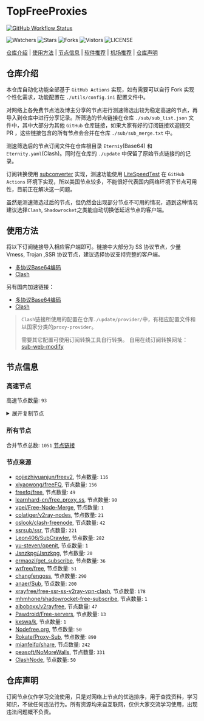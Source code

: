 # TopFreeProxies
[![GitHub Workflow Status](https://github.com/youkai0100/youkai/actions/workflows/get-proxies.yml/badge.svg)](https://github.com/youkai0100/youkai/actions/workflows/get-proxies.yml) 

![Watchers](https://img.shields.io/github/watchers/youkai0100/youkai) ![Stars](https://img.shields.io/github/stars/youkai0100/youkai) ![Forks](https://img.shields.io/github/forks/youkai0100/youkai) ![Vistors](https://visitor-badge.laobi.icu/badge?page_id=youkai0100.youkai) ![LICENSE](https://img.shields.io/badge/license-CC%20BY--SA%204.0-green.svg)

[仓库介绍](https://github.com/youkai0100/youkai#仓库介绍) | [使用方法](https://github.com/youkai0100/youkai#使用方法) | [节点信息](https://github.com/youkai0100/youkai#节点信息) | [软件推荐](https://github.com/youkai0100/youkai#客户端选择) | [机场推荐](https://github.com/youkai0100/youkai#机场推荐) | [仓库声明](https://github.com/youkai0100/youkai#仓库声明)

## 仓库介绍
本仓库自动化功能全部基于 `GitHub Actions` 实现，如有需要可以自行 Fork 实现个性化需求，功能配置在 `./utils/config.ini` 配置文件中。

对网络上各免费节点池及博主分享的节点进行测速筛选出较为稳定高速的节点，再导入到仓库中进行分享记录。所筛选的节点链接在仓库 `./sub/sub_list.json` 文件中，其中大部分为其他 `GitHub` 仓库链接，如果大家有好的订阅链接欢迎提交 PR ，这些链接包含的所有节点会合并在仓库 `./sub/sub_merge.txt` 中。

测速筛选后的节点订阅文件在仓库根目录 `Eterniy`(Base64) 和 `Eternity.yaml`(Clash)。同时在仓库的 `./update` 中保留了原始节点链接的的记录。

订阅转换使用 [subconverter](https://github.com/tindy2013/subconverter) 实现，测速功能使用 [LiteSpeedTest](https://github.com/xxf098/LiteSpeedTest) 在 `GitHub Actions` 环境下实现，所以美国节点较多，不能很好代表国内网络环境下节点可用性，目前正在解决这一问题。

虽然是测速筛选过后的节点，但仍然会出现部分节点不可用的情况，遇到这种情况建议选择`Clash`, `Shadowrocket`之类能自动切换低延迟节点的客户端。

## 使用方法
将以下订阅链接导入相应客户端即可。链接中大部分为 SS 协议节点，少量 Vmess, Trojan ,SSR 协议节点，建议选择协议支持完整的客户端。

- [多协议Base64编码](https://raw.githubusercontent.com/youkai0100/youkai/master/Eternity)
- [Clash](https://raw.githubusercontent.com/youkai0100/youkai/master/Eternity.yaml)

另有国内加速链接：

- [多协议Base64编码](https://fastly.jsdelivr.net/gh/youkai0100/youkai@master/Eternity)
- [Clash](https://fastly.jsdelivr.net/gh/youkai0100/youkai@master/Eternity.yaml)

>`Clash`链接所使用的配置在仓库`./update/provider/`中，有相应配置文件和以国家分类的`proxy-provider`。
>
>需要其它配置可使用订阅转换工具自行转换。
>自用在线订阅转换网址：[sub-web-modify](https://sub.v1.mk/)

## 节点信息
### 高速节点
高速节点数量: `93`
<details>
  <summary>展开复制节点</summary>

    vmess://eyJ2IjoiMiIsInBzIjoi8J+Hr/Cfh7Ug5pel5pys44CQ5LuY6LS55o6o6I2Q77yaaHR0cHMvL3YxLm1rL3ZpcOOAkTQiLCJhZGQiOiJ2anAzLjBiYWQuY29tIiwicG9ydCI6IjQ0MyIsInR5cGUiOiJub25lIiwiaWQiOiI5MjcwOTRkMy1kNjc4LTQ3NjMtODU5MS1lMjQwZDBiY2FlODciLCJhaWQiOiIwIiwibmV0Ijoid3MiLCJwYXRoIjoiL2NoYXQiLCJob3N0IjoidmpwMy4wYmFkLmNvbSIsInRscyI6InRscyJ9
    vmess://eyJ2IjoiMiIsInBzIjoi8J+HsPCfh7cg6Z+p5Zu944CQ5LuY6LS55o6o6I2Q77yaaHR0cHMvL3YxLm1rL3ZpcOOAkTE0IiwiYWRkIjoiMTQ2LjU2Ljk4LjIxMSIsInBvcnQiOiI0MzIxIiwidHlwZSI6Im5vbmUiLCJpZCI6IjE0MWE0NWYyLTAwMmQtNGZiNi1mODc1LTYwMzk3OGI5OTNlYyIsImFpZCI6IjY0IiwibmV0Ijoid3MiLCJwYXRoIjoiLyIsImhvc3QiOiIiLCJ0bHMiOiIifQ==
    vmess://eyJ2IjoiMiIsInBzIjoi8J+Hr/Cfh7Ug5pel5pysXzAyMjYwNDQiLCJhZGQiOiIyMC4yMTAuMTkyLjIzMCIsInBvcnQiOiIyNzY5MiIsInR5cGUiOiJub25lIiwiaWQiOiI5NWJjZjhjMi00YjYyLTQwM2YtYWZiMy1iZGJmMTcxZGRmY2QiLCJhaWQiOiIwIiwibmV0IjoidGNwIiwicGF0aCI6Ii8iLCJob3N0IjoiIiwidGxzIjoiIn0=
    vmess://eyJ2IjoiMiIsInBzIjoi8J+Hr/Cfh7Ug44CQ55u06L+e44CR5Lic5LqsIC0gMSIsImFkZCI6IjAwMDAwMDAwMDAwMDAwMDAwMDAwMDAwMDAwMDAwMDAwMDAwMDAwMDAwMDAwMDAwMDAwMDAwMDAwMDAwMDIzYS5ub2RlLWZvci1iaWdhaXJwb3J0LndpbiIsInBvcnQiOiI1MjM1NiIsInR5cGUiOiJub25lIiwiaWQiOiI3ODA2NWMxNC1mYzgwLTQwYjUtYTQ2Yy0wZTM0ZWZkZjgyZmEiLCJhaWQiOiIwIiwibmV0IjoidGNwIiwicGF0aCI6Ii8iLCJob3N0IjoiMDAwMDAwMDAwMDAwMDAwMDAwMDAwMDAwMDAwMDAwMDAwMDAwMDAwMDAwMDAwMDAwMDAwMDAwMDAwMDAwMjNhLm5vZGUtZm9yLWJpZ2FpcnBvcnQud2luIiwidGxzIjoiIn0=
    vmess://eyJ2IjoiMiIsInBzIjoi8J+HqPCfh7MgZ2l0aHViLmNvbS9mcmVlZnEgLSDlj7Dmub7nnIHmlrDnq7nluILkuK3ljY7nlLXkv6EgMzIiLCJhZGQiOiIxMTQuMzcuMTYwLjQwIiwicG9ydCI6IjY0NDQzIiwidHlwZSI6Im5vbmUiLCJpZCI6ImNiNzAwMWM3LWU0OTUtNDFhYy1iOTQyLWYyNWY2MDUyMzQxNCIsImFpZCI6IjEiLCJuZXQiOiJ3cyIsInBhdGgiOiIvIiwiaG9zdCI6IiIsInRscyI6InRscyJ9
    vmess://eyJ2IjoiMiIsInBzIjoi8J+Hr/Cfh7Ug5pel5pysLXZtZXNzLTE0Ni41Ni40MC4xMTcyNzY3NS3ooqvlopkt55u06L+eLeino+mUgemfqeWbveWcsOWMuk5G6Z2e6Ieq5Yi25YmnIiwiYWRkIjoiMTQ2LjU2LjQwLjExNyIsInBvcnQiOiIyNzY3NSIsInR5cGUiOiJub25lIiwiaWQiOiIwNTNjYTBmNC0wNTdlLTQ5M2QtYWQzMC01YmE1MWYwMGY1OWMiLCJhaWQiOiI0IiwibmV0Ijoid3MiLCJwYXRoIjoiLyIsImhvc3QiOiIiLCJ0bHMiOiIifQ==
    vmess://eyJ2IjoiMiIsInBzIjoi8J+HuPCfh6wg576O5Zu9LXZtZXNzLWNhLjAxMTIyMzMueHl6ODQ0My3ooqvlopkt5Lit6L2sMTk5Ljg3LjIxMC4xODYt6Kej6ZSB5paw5Yqg5Z2h5Zyw5Yy6TkbpnZ7oh6rliLbliaciLCJhZGQiOiJjYS4wMTEyMjMzLnh5eiIsInBvcnQiOiI4NDQzIiwidHlwZSI6Im5vbmUiLCJpZCI6ImMzMDAwZTlkLWJlZTctNGZkYi1iMzEyLWRkMDcwMzBmMzI1ZCIsImFpZCI6IjQiLCJuZXQiOiJ3cyIsInBhdGgiOiIvaG9tZSIsImhvc3QiOiJjYS4wMTEyMjMzLnh5eiIsInRscyI6InRscyJ9
    vmess://eyJ2IjoiMiIsInBzIjoi8J+HuPCfh6wg5Lit5Zu9LXZtZXNzLTguMjE0LjMzLjE1ODgwLeiiq+WimS3nm7Tov54t6Kej6ZSB5paw5Yqg5Z2h5Zyw5Yy6TkbpnZ7oh6rliLbliaciLCJhZGQiOiI4LjIxNC4zMy4xNTgiLCJwb3J0IjoiODAiLCJ0eXBlIjoibm9uZSIsImlkIjoiY2I4MWU2YWItMWQ4My00YWMxLWYwYWQtYWU1YzJhN2MyOWVmIiwiYWlkIjoiMCIsIm5ldCI6IndzIiwicGF0aCI6Ii8iLCJob3N0IjoiIiwidGxzIjoiIn0=
    vmess://eyJ2IjoiMiIsInBzIjoi8J+Hr/Cfh7Ug576O5Zu9LXZtZXNzLWpwYXJtLmZpbmV5b28uY2Y0NDMt6KKr5aKZLeS4rei9rDE1Mi43MC44MS42Ni3op6PplIHml6XmnKzlnLDljLpORumdnuiHquWItuWJpyIsImFkZCI6ImpwYXJtLmZpbmV5b28uY2YiLCJwb3J0IjoiNDQzIiwidHlwZSI6Im5vbmUiLCJpZCI6ImJkNWVlMjQ5LWZlN2ItNDY2OS1hNmQ5LWIzZjVlZWNiOThlNiIsImFpZCI6IjQiLCJuZXQiOiJ3cyIsInBhdGgiOiIvMTIzIiwiaG9zdCI6ImpwYXJtLmZpbmV5b28uY2YiLCJ0bHMiOiJ0bHMifQ==
    vmess://eyJ2IjoiMiIsInBzIjoi8J+Hr/Cfh7Ug576O5Zu9LXZtZXNzLWpwYXJtLmZpbmV5b28ubWw0NDMt6KKr5aKZLeS4rei9rDEzOC4yLjMzLjkwLeino+mUgeaXpeacrOWcsOWMuk5G6Z2e6Ieq5Yi25YmnIiwiYWRkIjoianBhcm0uZmluZXlvby5tbCIsInBvcnQiOiI0NDMiLCJ0eXBlIjoibm9uZSIsImlkIjoiMTBiYTQ3OGUtOWRlMS00YWE5LWMwOWUtNzcwNzAyNTMzNGQzIiwiYWlkIjoiNCIsIm5ldCI6IndzIiwicGF0aCI6Ii8xMjMiLCJob3N0IjoianBhcm0uZmluZXlvby5tbCIsInRscyI6InRscyJ9
    vmess://eyJ2IjoiMiIsInBzIjoi8J+Hr/Cfh7Ug576O5Zu9LXZtZXNzLWpwYW1kLmZpbmV5b28ubWw0NDMt6KKr5aKZLeS4rei9rDEzOC4yLjMzLjEwMi3op6PplIHml6XmnKzlnLDljLpORumdnuiHquWItuWJpyIsImFkZCI6ImpwYW1kLmZpbmV5b28ubWwiLCJwb3J0IjoiNDQzIiwidHlwZSI6Im5vbmUiLCJpZCI6IjM1ZTVlMmVhLTEzNzItNDc0NS1kZmY4LWZiMmJkMTEwMTZjNCIsImFpZCI6IjQiLCJuZXQiOiJ3cyIsInBhdGgiOiIvMTIzIiwiaG9zdCI6ImpwYW1kLmZpbmV5b28ubWwiLCJ0bHMiOiJ0bHMifQ==
    vmess://eyJ2IjoiMiIsInBzIjoi8J+HsPCfh7cg576O5Zu9LXZtZXNzLWFtZGtyLnB0dXUuZ2E0NDMt6KKr5aKZLeS4rei9rDE1Mi42OS4yMjkuMjIyLeino+mUgemfqeWbveWcsOWMuk5G6Z2e6Ieq5Yi25YmnIiwiYWRkIjoiYW1ka3IucHR1dS5nYSIsInBvcnQiOiI0NDMiLCJ0eXBlIjoibm9uZSIsImlkIjoiYTYxMmI2N2YtYTc5Yi00YTcxLWE4MmItYTQ2OTA2NzUyMDIzIiwiYWlkIjoiNCIsIm5ldCI6IndzIiwicGF0aCI6Ii80MDgiLCJob3N0IjoiYW1ka3IucHR1dS5nYSIsInRscyI6InRscyJ9
    vmess://eyJ2IjoiMiIsInBzIjoi8J+HsPCfh7cg576O5Zu9LXZtZXNzLWFtZGtyLnB0dXUubWw0NDMt6KKr5aKZLeS4rei9rDE0Ni41Ni45Ni43NS3op6PplIHpn6nlm73lnLDljLpORumdnuiHquWItuWJpyIsImFkZCI6ImFtZGtyLnB0dXUubWwiLCJwb3J0IjoiNDQzIiwidHlwZSI6Im5vbmUiLCJpZCI6ImUyY2RjMzA1LWRkYTctNDY1ZS1iNjc1LWJhMDQ2OGQyYThiMyIsImFpZCI6IjQiLCJuZXQiOiJ3cyIsInBhdGgiOiIvOTg3IiwiaG9zdCI6ImFtZGtyLnB0dXUubWwiLCJ0bHMiOiJ0bHMifQ==
    vmess://eyJ2IjoiMiIsInBzIjoi8J+Hr/Cfh7UgZ2l0aHViLmNvbS9mcmVlZnEgLSDml6XmnKzkuJzkuqxQRUcgVEVDSCA1IiwiYWRkIjoiMTA0LjIzMy4xOTEuMTgyIiwicG9ydCI6IjQ0MyIsInR5cGUiOiJub25lIiwiaWQiOiI0MTgwNDhhZi1hMjkzLTRiOTktOWIwYy05OGNhMzU4MGRkMjQiLCJhaWQiOiI2NCIsIm5ldCI6IndzIiwicGF0aCI6Ii8iLCJob3N0IjoiIiwidGxzIjoidGxzIn0=
    vmess://eyJ2IjoiMiIsInBzIjoi8J+HuPCfh6wgZ2l0aHViLmNvbS9mcmVlZnEgLSDmlrDliqDlnaFPVkggNCIsImFkZCI6IjUxLjc5LjI0MS4yMjEiLCJwb3J0IjoiNDQzIiwidHlwZSI6Im5vbmUiLCJpZCI6IjNiOTNkNTQzLWRkODgtNDFhNy1iYWEyLTc4ZjRjYjM5ZjE1MiIsImFpZCI6IjAiLCJuZXQiOiJ3cyIsInBhdGgiOiIvIiwiaG9zdCI6IiIsInRscyI6InRscyJ9
    vmess://eyJ2IjoiMiIsInBzIjoi8J+HqPCfh7MgWzAxLTAzXXxvcGVucnVubmVyfOS4reWbveWPsOa5vihUVylUYWl3YW4vQ2l0eU9mZmljZV8yIiwiYWRkIjoiNjEuMjIyLjIwMi4xNDAiLCJwb3J0IjoiMzM3OTIiLCJ0eXBlIjoibm9uZSIsImlkIjoiZTU1Y2QxODItMDFiMC00ZmI3LWE1MTAtMzYzNzAxYTQ5MWM1IiwiYWlkIjoiMCIsIm5ldCI6IndzIiwicGF0aCI6Ii8iLCJob3N0IjoiIiwidGxzIjoiIn0=
    vmess://eyJ2IjoiMiIsInBzIjoi8J+HrfCfh7AgWzAxLTAzXXxvcGVucnVubmVyfOS4reWbvemmmea4ry/kuK3lm73lj7Dmub4oQ04pQ2hpbmEvU2hlbnpoZW4vKOWPr+iDveaYr+S4rei9rOiKgueCuSlfMyIsImFkZCI6IlYxMDQuYmdwbmV0LnRvcCIsInBvcnQiOiIyNjEwNCIsInR5cGUiOiJub25lIiwiaWQiOiJlZjM2MWM4My04Yjg5LTM5NTAtOWM5Yi02Y2NjMTc3ZTYyODUiLCJhaWQiOiIwIiwibmV0Ijoid3MiLCJwYXRoIjoiL2FkbWluIiwiaG9zdCI6IlYxMDQuYmdwbmV0LnRvcCIsInRscyI6IiJ9
    ss://YWVzLTI1Ni1nY206ZTB1eWFrZW5kZzc@x.gotout.work:30031#%F0%9F%87%AD%F0%9F%87%B0%20%5B01-03%5D%7Copenrunner%7C%E4%B8%AD%E5%9B%BD%E9%A6%99%E6%B8%AF%2F%E4%B8%AD%E5%9B%BD%E5%8F%B0%E6%B9%BE%28CN%29China%2FShenzhen%2F%28%E5%8F%AF%E8%83%BD%E6%98%AF%E4%B8%AD%E8%BD%AC%E8%8A%82%E7%82%B9%29_4
    vmess://eyJ2IjoiMiIsInBzIjoi8J+HuPCfh6wgWzAxLTAzXXxvcGVucnVubmVyfOaWsOWKoOWdoShTRylTaW5nYXBvcmUvU2luZ2Fwb3JlXzciLCJhZGQiOiJ2Mi0yLmdvZGxpZ2h0Lnh5eiIsInBvcnQiOiIzMDUyNiIsInR5cGUiOiJub25lIiwiaWQiOiI0MzMwOGQyNy05NGVjLTQwOGUtYThmNi1kNjgyY2ZiOTljYTkiLCJhaWQiOiIwIiwibmV0Ijoid3MiLCJwYXRoIjoiLzU0ZjYzNGZzIiwiaG9zdCI6InYyLTIuZ29kbGlnaHQueHl6IiwidGxzIjoidGxzIn0=
    trojan://7Z29DRr1ts@cp-asus.ml:50275?allowInsecure=1#%F0%9F%87%B8%F0%9F%87%AC%20%5B01-03%5D%7Copenrunner%7C%E6%96%B0%E5%8A%A0%E5%9D%A1%28SG%29Singapore%2FSingapore_8
    trojan://c19d1432-8b3e-4818-8837-3d160cf65908@jgwdb2.gaox.ml:443?allowInsecure=1#%F0%9F%87%AF%F0%9F%87%B5%20%5B01-03%5D%7Copenrunner%7C%E6%97%A5%E6%9C%AC%28JP%29Japan%2FOsaka_9
    vmess://eyJ2IjoiMiIsInBzIjoi8J+HrfCfh7AgWzAxLTAzXXxvcGVucnVubmVyfOS4reWbvemmmea4ry/kuK3lm73lj7Dmub4oQ04pQ2hpbmEvQmVpamluZy8o5Y+v6IO95piv5Lit6L2s6IqC54K5KV8xMCIsImFkZCI6InNoY3UuZm9yZ2VidWtraXQuY29tIiwicG9ydCI6IjQ3Mzg5IiwidHlwZSI6Im5vbmUiLCJpZCI6ImY2ODBkZmQ4LTNiNTktNDhhZi1hZWE4LTFkNGJjMDlhMTcwNSIsImFpZCI6IjAiLCJuZXQiOiJ0Y3AiLCJwYXRoIjoiLyIsImhvc3QiOiJzaGN1LmZvcmdlYnVra2l0LmNvbSIsInRscyI6IiJ9
    trojan://da777aae-defb-41d0-a183-2c27da2b4677@jgwdj3.gaox.ml:443?allowInsecure=1#%F0%9F%87%AF%F0%9F%87%B5%20%5B01-03%5D%7Copenrunner%7C%E6%97%A5%E6%9C%AC%28JP%29Japan%2FTokyo_16
    vmess://eyJ2IjoiMiIsInBzIjoi8J+HrfCfh7AgWzAxLTAzXXxvcGVucnVubmVyfOS4reWbvemmmea4r+eJueWIq+ihjOaUv+WMuihISylIb25na29uZ1NBUkNoaW5hL0hvbmdLb25nXzE5IiwiYWRkIjoiNDI2aGsuZmFuczgueHl6IiwicG9ydCI6IjQ0MyIsInR5cGUiOiJub25lIiwiaWQiOiI5M2JkYWVkNS0xM2M1LTM5MjctOTNkNy1hNjg3N2M1YWM4ZDIiLCJhaWQiOiIyIiwibmV0Ijoid3MiLCJwYXRoIjoiL3JheSIsImhvc3QiOiI0MjZoay5mYW5zOC54eXoiLCJ0bHMiOiJ0bHMifQ==
    vmess://eyJ2IjoiMiIsInBzIjoi8J+HrfCfh7AgWzAxLTAzXXxvcGVucnVubmVyfOS4reWbvemmmea4ry/kuK3lm73lj7Dmub4oQ04pQ2hpbmEvQmVpamluZy8o5Y+v6IO95piv5Lit6L2s6IqC54K5KV8yMCIsImFkZCI6IlYzMDkuYmdwbmV0LnRvcCIsInBvcnQiOiIyNjMwOSIsInR5cGUiOiJub25lIiwiaWQiOiJlZjM2MWM4My04Yjg5LTM5NTAtOWM5Yi02Y2NjMTc3ZTYyODUiLCJhaWQiOiIwIiwibmV0IjoidGNwIiwicGF0aCI6Ii9yYXkiLCJob3N0IjoiNDI2aGsuZmFuczgueHl6IiwidGxzIjoiIn0=
    vmess://eyJ2IjoiMiIsInBzIjoi8J+HrfCfh7AgWzAxLTAzXXxvcGVucnVubmVyfOS4reWbvemmmea4ry/kuK3lm73lj7Dmub4oQ04pQ2hpbmEvU2hlbnpoZW4vKOWPr+iDveaYr+S4rei9rOiKgueCuSlfMjMiLCJhZGQiOiJWMjAzLmJncG5ldC50b3AiLCJwb3J0IjoiMjYyMDMiLCJ0eXBlIjoibm9uZSIsImlkIjoiZWYzNjFjODMtOGI4OS0zOTUwLTljOWItNmNjYzE3N2U2Mjg1IiwiYWlkIjoiMCIsIm5ldCI6InRjcCIsInBhdGgiOiIvcmF5IiwiaG9zdCI6IjQyNmhrLmZhbnM4Lnh5eiIsInRscyI6IiJ9
    trojan://cfbabf31-2cf6-40ca-9688-abbb682370aa@cn.speedabc.xyz:32002?allowInsecure=1&sni=jp-bgp.speedaccelerate.com#%F0%9F%87%AD%F0%9F%87%B0%20%5B01-03%5D%7Copenrunner%7C%E4%B8%AD%E5%9B%BD%E9%A6%99%E6%B8%AF%2F%E4%B8%AD%E5%9B%BD%E5%8F%B0%E6%B9%BE%28CN%29China%2FShenzhen%2F%28%E5%8F%AF%E8%83%BD%E6%98%AF%E4%B8%AD%E8%BD%AC%E8%8A%82%E7%82%B9%29_25
    trojan://e5d46365e25e31d94279c2bcf93390a2@sg-sr-116.mitoption.com:443?allowInsecure=1#%F0%9F%87%B8%F0%9F%87%AC%20%5B01-03%5D%7Copenrunner%7C%E6%96%B0%E5%8A%A0%E5%9D%A1%28SG%29Singapore%2FSingapore_28
    vmess://eyJ2IjoiMiIsInBzIjoi8J+Hr/Cfh7UgWzAxLTAzXXxvcGVucnVubmVyfOaXpeacrChKUClKYXBhbi9Ub2t5b18yOSIsImFkZCI6IjE0MC4yMzguNDguMTk0IiwicG9ydCI6Ijg4ODgiLCJ0eXBlIjoibm9uZSIsImlkIjoiMjRmMWRmYWQtMTI2Ny00Mjk3LThlODgtMGU5YjhlZjQ3ZTQ3IiwiYWlkIjoiMCIsIm5ldCI6InRjcCIsInBhdGgiOiIvIiwiaG9zdCI6IiIsInRscyI6IiJ9
    ss://YWVzLTI1Ni1nY206WTZSOXBBdHZ4eHptR0M@158.247.205.87:5601#%F0%9F%87%AF%F0%9F%87%B5%20%5B01-03%5D%7Copenrunner%7C%E6%97%A5%E6%9C%AC%28JP%29Japan%2FOsaka_40
    trojan://7b4066ae-accc-11eb-a8bf-f23c91cfbbc9@ssl.tcpbbr.net:443?allowInsecure=1#%F0%9F%87%AD%F0%9F%87%B0%20%5B01-03%5D%7Copenrunner%7C%E4%B8%AD%E5%9B%BD%E9%A6%99%E6%B8%AF%E7%89%B9%E5%88%AB%E8%A1%8C%E6%94%BF%E5%8C%BA%28HK%29Hongkong%2BSAR%2BChina%2FHong%2BKong_42
    ss://Y2hhY2hhMjAtaWV0Zi1wb2x5MTMwNTpHIXlCd1BXSDNWYW8@148.66.56.99:807#HK_52
    ss://YWVzLTI1Ni1jZmI6YW1hem9uc2tyMDU@3.112.193.151:443#JP_71
    vmess://eyJ2IjoiMiIsInBzIjoi8J+Hr/Cfh7UgZ2l0aHViLmNvbS9mcmVlZnEgLSDml6XmnKzkuJzkuqxMaW5vZGXmlbDmja7kuK3lv4MgMSIsImFkZCI6InY2LjU4MzE4MS54eXoiLCJwb3J0IjoiODAiLCJ0eXBlIjoibm9uZSIsImlkIjoiNTYxZDk1MzMtZTIwYS00ZmYwLTgzZDQtODBkMGNjNTg4ZGZiIiwiYWlkIjoiMCIsIm5ldCI6IndzIiwicGF0aCI6Ii8iLCJob3N0IjoidjYuNTgzMTgxLnh5eiIsInRscyI6IiJ9
    ss://YWVzLTI1Ni1jZmI6YW1hem9uc2tyMDU@54.169.62.50:443#SG_124
    ss://Y2hhY2hhMjAtaWV0Zi1wb2x5MTMwNTpHIXlCd1BXSDNWYW8@217.197.161.136:811#Pool_%F0%9F%87%B8%F0%9F%87%ACSG_125
    ss://Y2hhY2hhMjAtaWV0Zi1wb2x5MTMwNTpHIXlCd1BXSDNWYW8@217.197.161.138:805#Pool_%F0%9F%87%B8%F0%9F%87%ACSG_126
    ss://YWVzLTI1Ni1jZmI6YW1hem9uc2tyMDU@54.169.211.238:443#SG_128
    ss://YWVzLTI1Ni1jZmI6YW1hem9uc2tyMDU@18.141.183.204:443#SG_132
    ss://YWVzLTI1Ni1jZmI6YW1hem9uc2tyMDU@54.254.199.122:443#SG_135
    vmess://eyJ2IjoiMiIsInBzIjoi8J+HqPCfh7Mg5Y+w5rm+XzAyMjYwMTMiLCJhZGQiOiI0NS4xMjEuNTEuMTAzIiwicG9ydCI6IjIwNzE1IiwidHlwZSI6Im5vbmUiLCJpZCI6ImY2NDA2YjZkLTU0ODctNDZkYS1mNzkzLTQ2NjExMjY5YTMwNiIsImFpZCI6IjAiLCJuZXQiOiJ0Y3AiLCJwYXRoIjoiLyIsImhvc3QiOiJ2Ni41ODMxODEueHl6IiwidGxzIjoiIn0=
    vmess://eyJ2IjoiMiIsInBzIjoi8J+HuPCfh6wg5paw5Yqg5Z2hXzAyMjYwMTgiLCJhZGQiOiIxMy4yMTMuNDUuMTcyIiwicG9ydCI6IjI2NzA0IiwidHlwZSI6Im5vbmUiLCJpZCI6Ijk1YWIwYWU4LTYzYTQtNGYxNy1jZDYwLWZkMTdkNTc5NDg5YSIsImFpZCI6IjAiLCJuZXQiOiJ0Y3AiLCJwYXRoIjoiLyIsImhvc3QiOiJ2Ni41ODMxODEueHl6IiwidGxzIjoiIn0=
    vmess://eyJ2IjoiMiIsInBzIjoi8J+HuPCfh6wg5paw5Yqg5Z2hXzAyMjYwMzMiLCJhZGQiOiIxNjguMTM4LjE3My4zOCIsInBvcnQiOiI1NTU5MiIsInR5cGUiOiJub25lIiwiaWQiOiIwMTE5NjkzNi04YzhlLTQ3NTEtYTIzMi01Y2I1MTBlMWMxMmIiLCJhaWQiOiIwIiwibmV0IjoidGNwIiwicGF0aCI6Ii8iLCJob3N0IjoidjYuNTgzMTgxLnh5eiIsInRscyI6IiJ9
    vmess://eyJ2IjoiMiIsInBzIjoi8J+HuPCfh6wg5paw5Yqg5Z2hXzAyMjYwNjEiLCJhZGQiOiIxNDYuMTkwLjgyLjI0MSIsInBvcnQiOiI4MCIsInR5cGUiOiJub25lIiwiaWQiOiJlZTc2Y2VjZi0xMjE5LTQyYmUtYWUzZi02YjgwNzdlNGNhY2MiLCJhaWQiOiIwIiwibmV0Ijoid3MiLCJwYXRoIjoiLyIsImhvc3QiOiIiLCJ0bHMiOiIifQ==
    vmess://eyJ2IjoiMiIsInBzIjoi8J+HqPCfh6Yg5Yqg5ou/5aSn44CQ5LuY6LS55o6o6I2Q77yaaHR0cHMvL3YxLm1rL3ZpcOOAkTE0MSIsImFkZCI6IjIzLjIyNy4zOC4yNyIsInBvcnQiOiI0NDMiLCJ0eXBlIjoibm9uZSIsImlkIjoiYzVhMmQ3YjgtYmY4NC00Zjk3LTg1NzctYjliODdmMmJhYWY3IiwiYWlkIjoiMCIsIm5ldCI6IndzIiwicGF0aCI6Ii9BVUlLTjhBVSIsImhvc3QiOiJvcGxnMS5jZmNkbjIueHl6IiwidGxzIjoidGxzIn0=
    vmess://eyJ2IjoiMiIsInBzIjoi8J+HuvCfh7gg576O5Zu944CQ5LuY6LS55o6o6I2Q77yaaHR0cHMvL3YxLm1rL3ZpcOOAkTMxIiwiYWRkIjoiMTcyLjY0LjE1Mi4xNTAiLCJwb3J0IjoiNDQzIiwidHlwZSI6Im5vbmUiLCJpZCI6IjVmNjRmYTY1LTdiMTQtNDljNS05NTRkLWFhMTVjNmJmY2FjZCIsImFpZCI6IjAiLCJuZXQiOiJ3cyIsInBhdGgiOiIvZG9uZ3RhaXdhbmcuY29tIiwiaG9zdCI6ImNsYXNoNi5zc3ItZnJlZS54eXoiLCJ0bHMiOiJ0bHMifQ==
    vmess://eyJ2IjoiMiIsInBzIjoiVVNf5LqM54i357+75aKZ572RIGh0dHBzLy8xODA4LmdhIE5vZGVfNTkiLCJhZGQiOiIxNzIuNjcuMTk5LjEwMSIsInBvcnQiOiI0NDMiLCJ0eXBlIjoibm9uZSIsImlkIjoiNDBkNDk2YTYtY2VlYi00MDk2LWJhZWItNGNjNTJiMjA1NjIxIiwiYWlkIjoiMCIsIm5ldCI6IndzIiwicGF0aCI6Ii9FQ1RDSjBERiIsImhvc3QiOiJsZzEudHJ1bXAyMDIzLnVzIiwidGxzIjoidGxzIn0=
    vmess://eyJ2IjoiMiIsInBzIjoiVVNf5LqM54i357+75aKZ572RIGh0dHBzLy8xODA4LmdhIE5vZGVfMjEiLCJhZGQiOiIxNzIuNjcuMTk5LjMxIiwicG9ydCI6IjQ0MyIsInR5cGUiOiJub25lIiwiaWQiOiIyYjIxNDEyMi0xOTA2LTQyOGEtYmJiNy1hMDM5Y2JiN2NkNWMiLCJhaWQiOiIwIiwibmV0Ijoid3MiLCJwYXRoIjoiLzlKWkZEVEtFIiwiaG9zdCI6ImZyMS50cnVtcDIwMjMub3JnIiwidGxzIjoidGxzIn0=
    vmess://eyJ2IjoiMiIsInBzIjoi8J+HqPCfh6YgQ0EgMTEg4oaSIHRnQG5pY2V2cG4xMjMiLCJhZGQiOiJzZzEtdi5zc2htYXgueHl6IiwicG9ydCI6IjgwIiwidHlwZSI6Im5vbmUiLCJpZCI6ImE3MmJkN2E3LTczMmQtNDZjMS04Mjc0LWJmMTZiY2EzMGU3OCIsImFpZCI6IjAiLCJuZXQiOiJ3cyIsInBhdGgiOiIvdm1lc3MiLCJob3N0Ijoic2cxLXYuc3NobWF4Lnh5eiIsInRscyI6IiJ9
    vmess://eyJ2IjoiMiIsInBzIjoi8J+HuvCfh7ggX1VTX+e+juWbvSAzIDIiLCJhZGQiOiJmcjEudHJ1bXAyMDIzLm9yZyIsInBvcnQiOiI0NDMiLCJ0eXBlIjoibm9uZSIsImlkIjoiMmIyMTQxMjItMTkwNi00MjhhLWJiYjctYTAzOWNiYjdjZDVjIiwiYWlkIjoiMCIsIm5ldCI6IndzIiwicGF0aCI6Ii85SlpGRFRLRSIsImhvc3QiOiJmcjEudHJ1bXAyMDIzLm9yZyIsInRscyI6InRscyJ9
    vmess://eyJ2IjoiMiIsInBzIjoi8J+HuvCfh7gg576O5Zu944CQ5LuY6LS55o6o6I2Q77yaaHR0cHMvL3YxLm1rL3ZpcOOAkTEyNCIsImFkZCI6ImZyMS50cnVtcDIwMjMub3JnIiwicG9ydCI6IjQ0MyIsInR5cGUiOiJub25lIiwiaWQiOiIyYjIxNDEyMi0xOTA2LTQyOGEtYmJiNy1hMDM5Y2JiN2NkNWMiLCJhaWQiOiIwIiwibmV0Ijoid3MiLCJwYXRoIjoiLzlKWkZEVEtFIiwiaG9zdCI6ImZyMS50cnVtcDIwMjMub3JnIiwidGxzIjoidGxzIn0=
    vmess://eyJ2IjoiMiIsInBzIjoi8J+HqPCfh6Yg5Yqg5ou/5aSn44CQ5LuY6LS55o6o6I2Q77yaaHR0cHMvL3YxLm1rL3ZpcOOAkTE5MyIsImFkZCI6IjIzLjIyNy4zOC4yMCIsInBvcnQiOiI0NDMiLCJ0eXBlIjoibm9uZSIsImlkIjoiYzVhMmQ3YjgtYmY4NC00Zjk3LTg1NzctYjliODdmMmJhYWY3IiwiYWlkIjoiMCIsIm5ldCI6IndzIiwicGF0aCI6Ii9BVUlLTjhBVSIsImhvc3QiOiJvcGxnMS5jZmNkbjIueHl6IiwidGxzIjoidGxzIn0=
    vmess://eyJ2IjoiMiIsInBzIjoiVVNf5LqM54i357+75aKZ572RIGh0dHBzLy8xODA4LmdhIE5vZGVfNiIsImFkZCI6ImxnMS50cnVtcDIwMjMudXMiLCJwb3J0IjoiNDQzIiwidHlwZSI6Im5vbmUiLCJpZCI6IjQwZDQ5NmE2LWNlZWItNDA5Ni1iYWViLTRjYzUyYjIwNTYyMSIsImFpZCI6IjAiLCJuZXQiOiJ3cyIsInBhdGgiOiIvRUNUQ0owREYiLCJob3N0IjoibGcxLnRydW1wMjAyMy51cyIsInRscyI6InRscyJ9
    vmess://eyJ2IjoiMiIsInBzIjoi8J+HuvCfh7gg576O5Zu944CQ5LuY6LS55o6o6I2Q77yaaHR0cHMvL3YxLm1rL3ZpcOOAkTE4NCIsImFkZCI6InVzMS53YW53dXNoZW5nLm1lIiwicG9ydCI6IjQ0MyIsInR5cGUiOiJub25lIiwiaWQiOiI0NGNlYjM4OS00Y2VhLTRlYTEtZWVmOS0xMWNlNmYzZWZmZTYiLCJhaWQiOiIwIiwibmV0Ijoid3MiLCJwYXRoIjoiLyIsImhvc3QiOiJ1czEud2Fud3VzaGVuZy5tZSIsInRscyI6InRscyJ9
    trojan://6b0333aab4d046ebacc35e04f426cb82@us01.shenzhouplus.cf:10007?allowInsecure=0#%F0%9F%87%BA%F0%9F%87%B8%20%E7%BE%8E%E5%9B%BD-01-4-%E7%A8%B3%E5%AE%9A
    vmess://eyJ2IjoiMiIsInBzIjoiVVNf5LqM54i357+75aKZ572RIGh0dHBzLy8xODA4LmdhIE5vZGVfNTIiLCJhZGQiOiI2Ni4yMzUuMjAwLjIyIiwicG9ydCI6IjQ0MyIsInR5cGUiOiJub25lIiwiaWQiOiIxN2IyYTMxMy0zN2EwLTQ5NDUtYThlNC1lNjMzNzU1MDZiNGEiLCJhaWQiOiIwIiwibmV0Ijoid3MiLCJwYXRoIjoiL0EyREpPUEZUIiwiaG9zdCI6ImxnMTAuY2ZjZG4xLnh5eiIsInRscyI6InRscyJ9
    vmess://eyJ2IjoiMiIsInBzIjoi8J+HuvCfh7gg576O5Zu944CQ5LuY6LS55o6o6I2Q77yaaHR0cHMvL3YxLm1rL3ZpcOOAkTIwNCIsImFkZCI6Imx1MS5nb2dvZ29vLmN5b3UiLCJwb3J0IjoiNDQzIiwidHlwZSI6Im5vbmUiLCJpZCI6ImRiNWQxYWEzLTkwOGItNDRkMS1iZTBhLTRlNmE4ZDRlNGNkYSIsImFpZCI6IjAiLCJuZXQiOiJ3cyIsInBhdGgiOiIvZ28iLCJob3N0IjoibHUxLmdvZ29nb28uY3lvdSIsInRscyI6InRscyJ9
    vmess://eyJ2IjoiMiIsInBzIjoi8J+HqPCfh6Yg5Yqg5ou/5aSnXzAyMjYxMTMiLCJhZGQiOiIyMy4yMjcuMzguMzkiLCJwb3J0IjoiNDQzIiwidHlwZSI6Im5vbmUiLCJpZCI6IjU2YTIxODhiLTJhYjctNDAyYy1iOWI4LTM0ODQ3ZmRmMDk1OCIsImFpZCI6IjAiLCJuZXQiOiJ3cyIsInBhdGgiOiIvNVFOUk9TUlYiLCJob3N0Ijoib3BsZzEuemh1amljbjIuY29tIiwidGxzIjoidGxzIn0=
    vmess://eyJ2IjoiMiIsInBzIjoi8J+HuvCfh7gg576O5Zu944CQ5LuY6LS55o6o6I2Q77yaaHR0cHMvL3YxLm1rL3ZpcOOAkTExNiIsImFkZCI6ImNkbi5jaGlndWEudGsiLCJwb3J0IjoiNDQzIiwidHlwZSI6Im5vbmUiLCJpZCI6ImZmZmZmZmZmLWZmZmYtZmZmZi1mZmZmLWZmZmZmZmZmZmZmZiIsImFpZCI6IjAiLCJuZXQiOiJ3cyIsInBhdGgiOiIvdm1lc3MiLCJob3N0IjoidjIuY2hpZ3VhLnRrIiwidGxzIjoidGxzIn0=
    vmess://eyJ2IjoiMiIsInBzIjoi8J+HuvCfh7ggZ2l0aHViLmNvbS9mcmVlZnEgLSDnvo7lm70gIDIzIiwiYWRkIjoiMTU4LjEwMS4yMjkuMTYyIiwicG9ydCI6IjE1MjI3IiwidHlwZSI6Im5vbmUiLCJpZCI6IjUyNzY4NTUyLWMyYjItNDQ2MC04OWYxLWU3NDBjYzE0NWI5OSIsImFpZCI6IjAiLCJuZXQiOiJ3cyIsInBhdGgiOiIvIiwiaG9zdCI6IiIsInRscyI6IiJ9
    vmess://eyJ2IjoiMiIsInBzIjoi8J+Hr/Cfh7Ug576O5Zu9LXZtZXNzLWpwYXJtLmZpbmV5b28ubWw0NDMt6KKr5aKZLeS4rei9rDEzOC4yLjMzLjkwLeino+mUgeaXpeacrOWcsOWMuk5G6Z2e6Ieq5Yi25YmnIDIiLCJhZGQiOiJqcGFybS5maW5leW9vLm1sIiwicG9ydCI6IjQ0MyIsInR5cGUiOiJub25lIiwiaWQiOiIxMGJhNDc4ZS05ZGUxLTRhYTktYzA5ZS03NzA3MDI1MzM0ZDMiLCJhaWQiOiI0IiwibmV0Ijoid3MiLCJwYXRoIjoiLzEyMyIsImhvc3QiOiJqcGFybS5maW5leW9vLm1sIiwidGxzIjoidGxzIn0=
    vmess://eyJ2IjoiMiIsInBzIjoi8J+Hr/Cfh7Ug576O5Zu9LXZtZXNzLWpwYW1kLmZpbmV5b28ubWw0NDMt6KKr5aKZLeS4rei9rDEzOC4yLjMzLjEwMi3op6PplIHml6XmnKzlnLDljLpORumdnuiHquWItuWJpyAyIiwiYWRkIjoianBhbWQuZmluZXlvby5tbCIsInBvcnQiOiI0NDMiLCJ0eXBlIjoibm9uZSIsImlkIjoiMzVlNWUyZWEtMTM3Mi00NzQ1LWRmZjgtZmIyYmQxMTAxNmM0IiwiYWlkIjoiNCIsIm5ldCI6IndzIiwicGF0aCI6Ii8xMjMiLCJob3N0IjoianBhbWQuZmluZXlvby5tbCIsInRscyI6InRscyJ9
    vmess://eyJ2IjoiMiIsInBzIjoi8J+HsPCfh7cg576O5Zu9LXZtZXNzLWFtZGtyLnB0dXUuZ2E0NDMt6KKr5aKZLeS4rei9rDE1Mi42OS4yMjkuMjIyLeino+mUgemfqeWbveWcsOWMuk5G6Z2e6Ieq5Yi25YmnIDIiLCJhZGQiOiJhbWRrci5wdHV1LmdhIiwicG9ydCI6IjQ0MyIsInR5cGUiOiJub25lIiwiaWQiOiJhNjEyYjY3Zi1hNzliLTRhNzEtYTgyYi1hNDY5MDY3NTIwMjMiLCJhaWQiOiI0IiwibmV0Ijoid3MiLCJwYXRoIjoiLzQwOCIsImhvc3QiOiJhbWRrci5wdHV1LmdhIiwidGxzIjoidGxzIn0=
    vmess://eyJ2IjoiMiIsInBzIjoi8J+HsPCfh7cg576O5Zu9LXZtZXNzLWFtZGtyLnB0dXUubWw0NDMt6KKr5aKZLeS4rei9rDE0Ni41Ni45Ni43NS3op6PplIHpn6nlm73lnLDljLpORumdnuiHquWItuWJpyAyIiwiYWRkIjoiYW1ka3IucHR1dS5tbCIsInBvcnQiOiI0NDMiLCJ0eXBlIjoibm9uZSIsImlkIjoiZTJjZGMzMDUtZGRhNy00NjVlLWI2NzUtYmEwNDY4ZDJhOGIzIiwiYWlkIjoiNCIsIm5ldCI6IndzIiwicGF0aCI6Ii85ODciLCJob3N0IjoiYW1ka3IucHR1dS5tbCIsInRscyI6InRscyJ9
    vmess://eyJ2IjoiMiIsInBzIjoiVVNfMTAiLCJhZGQiOiIxMzguMi4xNS4yMyIsInBvcnQiOiI0NjM3MCIsInR5cGUiOiJub25lIiwiaWQiOiI5OTgxNTFlNS0wYmM1LTQzNzctZTM5MC1jNDFiYjI2ZmRkMGMiLCJhaWQiOiIwIiwibmV0IjoidGNwIiwicGF0aCI6Ii85ODciLCJob3N0IjoiYW1ka3IucHR1dS5tbCIsInRscyI6IiJ9
    vmess://eyJ2IjoiMiIsInBzIjoiVVNfMTEiLCJhZGQiOiI1MS44MS4yMjMuMzIiLCJwb3J0IjoiNDQzIiwidHlwZSI6Im5vbmUiLCJpZCI6ImMwMTU2NDUxLTRlZmItNDVlMi04NGZjLThkMzE1YzQ2NTBkYiIsImFpZCI6IjMyIiwibmV0IjoidGNwIiwicGF0aCI6Ii85ODciLCJob3N0IjoiYW1ka3IucHR1dS5tbCIsInRscyI6IiJ9
    vmess://eyJ2IjoiMiIsInBzIjoiUG9vbF/wn4e68J+HuFVTXzEyIiwiYWRkIjoiMTkyLjk2LjIwNC4yNTAiLCJwb3J0IjoiNDQzIiwidHlwZSI6Im5vbmUiLCJpZCI6ImFiYTUwZGQ0LTU0ODQtM2IwNS1iMTRhLTQ2NjFjYWY4NjJkNSIsImFpZCI6IjQiLCJuZXQiOiJ3cyIsInBhdGgiOiIvd3MiLCJob3N0IjoiIiwidGxzIjoidGxzIn0=
    vmess://eyJ2IjoiMiIsInBzIjoiVVNfMTQiLCJhZGQiOiIxNTkuMjIzLjMyLjIzMCIsInBvcnQiOiI4MDgwIiwidHlwZSI6Im5vbmUiLCJpZCI6IjcwMDIzMzBkLWZlMjctNGI1Ni1iMjJmLWQ3ZTNlYjgyNWZkYiIsImFpZCI6IjAiLCJuZXQiOiJ3cyIsInBhdGgiOiIvY2N0djEzL2hkLm0zdTgiLCJob3N0IjoiMTU5LjIyMy4zMi4yMzAiLCJ0bHMiOiIifQ==
    vmess://eyJ2IjoiMiIsInBzIjoiQFNTUlNVQi1WMjAt5LuY6LS55o6o6I2Qc3VvLnl0L3NzcnN1YiIsImFkZCI6IjIwMy4zMC4xOTEuMTgiLCJwb3J0IjoiNDQzIiwidHlwZSI6Im5vbmUiLCJpZCI6IjVmNjRmYTY1LTdiMTQtNDljNS05NTRkLWFhMTVjNmJmY2FjZCIsImFpZCI6IjAiLCJuZXQiOiJ3cyIsInBhdGgiOiIvZG9uZ3RhaXdhbmcuY29tIiwiaG9zdCI6ImNsYXNoNi5zc3ItZnJlZS54eXoiLCJ0bHMiOiJ0bHMifQ==
    vmess://eyJ2IjoiMiIsInBzIjoi5Lyv5Yip5YW5XzAyMjYwNTEiLCJhZGQiOiIyMDMuMzAuMTg4LjE4OCIsInBvcnQiOiI0NDMiLCJ0eXBlIjoibm9uZSIsImlkIjoiNDBkNDk2YTYtY2VlYi00MDk2LWJhZWItNGNjNTJiMjA1NjIxIiwiYWlkIjoiMCIsIm5ldCI6IndzIiwicGF0aCI6Ii9FQ1RDSjBERiIsImhvc3QiOiJsZzEudHJ1bXAyMDIzLnVzIiwidGxzIjoidGxzIn0=
    vmess://eyJ2IjoiMiIsInBzIjoi5Lyv5Yip5YW544CQ5LuY6LS55o6o6I2Q77yaaHR0cHMvL3YxLm1rL3ZpcOOAkTI1MiIsImFkZCI6IjIwMy4zMC4xOTEuOCIsInBvcnQiOiI0NDMiLCJ0eXBlIjoibm9uZSIsImlkIjoiYzVhMmQ3YjgtYmY4NC00Zjk3LTg1NzctYjliODdmMmJhYWY3IiwiYWlkIjoiMCIsIm5ldCI6IndzIiwicGF0aCI6Ii9BVUlLTjhBVSIsImhvc3QiOiJvcGxnMS5jZmNkbjIueHl6IiwidGxzIjoidGxzIn0=
    vmess://eyJ2IjoiMiIsInBzIjoi5pyq55+lXzAyMjYwOTUiLCJhZGQiOiIxOTAuOTMuMjQ1LjIiLCJwb3J0IjoiNDQzIiwidHlwZSI6Im5vbmUiLCJpZCI6IjQwZDQ5NmE2LWNlZWItNDA5Ni1iYWViLTRjYzUyYjIwNTYyMSIsImFpZCI6IjAiLCJuZXQiOiJ3cyIsInBhdGgiOiIvRUNUQ0owREYiLCJob3N0IjoibGcxLnRydW1wMjAyMy51cyIsInRscyI6InRscyJ9
    vmess://eyJ2IjoiMiIsInBzIjoi5Lyv5Yip5YW544CQ5LuY6LS55o6o6I2Q77yaaHR0cHMvL3YxLm1rL3ZpcOOAkTU4IiwiYWRkIjoiMjAzLjMwLjE4OC4xMjEiLCJwb3J0IjoiNDQzIiwidHlwZSI6Im5vbmUiLCJpZCI6ImM1YTJkN2I4LWJmODQtNGY5Ny04NTc3LWI5Yjg3ZjJiYWFmNyIsImFpZCI6IjAiLCJuZXQiOiJ3cyIsInBhdGgiOiIvQVVJS044QVUiLCJob3N0Ijoib3BsZzEuY2ZjZG4yLnh5eiIsInRscyI6InRscyJ9
    vmess://eyJ2IjoiMiIsInBzIjoi5Lyv5Yip5YW544CQ5LuY6LS55o6o6I2Q77yaaHR0cHMvL3YxLm1rL3ZpcOOAkTE2NSIsImFkZCI6IjIwMy4zMC4xOTEuOSIsInBvcnQiOiI0NDMiLCJ0eXBlIjoibm9uZSIsImlkIjoiYzVhMmQ3YjgtYmY4NC00Zjk3LTg1NzctYjliODdmMmJhYWY3IiwiYWlkIjoiMCIsIm5ldCI6IndzIiwicGF0aCI6Ii9BVUlLTjhBVSIsImhvc3QiOiJvcGxnMS5jZmNkbjIueHl6IiwidGxzIjoidGxzIn0=
    vmess://eyJ2IjoiMiIsInBzIjoi5pyq55+lXzAyMjYwOTQiLCJhZGQiOiIxNDEuMTAxLjExNC4zMCIsInBvcnQiOiI0NDMiLCJ0eXBlIjoibm9uZSIsImlkIjoiNDBkNDk2YTYtY2VlYi00MDk2LWJhZWItNGNjNTJiMjA1NjIxIiwiYWlkIjoiMCIsIm5ldCI6IndzIiwicGF0aCI6Ii9FQ1RDSjBERiIsImhvc3QiOiJsZzEudHJ1bXAyMDIzLnVzIiwidGxzIjoidGxzIn0=
    vmess://eyJ2IjoiMiIsInBzIjoi5Lyv5Yip5YW544CQ5LuY6LS55o6o6I2Q77yaaHR0cHMvL3YxLm1rL3ZpcOOAkTIzIiwiYWRkIjoiMjAzLjMwLjE5MS42IiwicG9ydCI6IjQ0MyIsInR5cGUiOiJub25lIiwiaWQiOiJjNWEyZDdiOC1iZjg0LTRmOTctODU3Ny1iOWI4N2YyYmFhZjciLCJhaWQiOiIwIiwibmV0Ijoid3MiLCJwYXRoIjoiL0FVSUtOOEFVIiwiaG9zdCI6Im9wbGcxLmNmY2RuMi54eXoiLCJ0bHMiOiJ0bHMifQ==
    vmess://eyJ2IjoiMiIsInBzIjoi8J+HrvCfh6og54ix5bCU5YWwIDAwMSIsImFkZCI6ImllLWxzMDMubmIxLmZyIiwicG9ydCI6IjY0NDQzIiwidHlwZSI6Im5vbmUiLCJpZCI6ImNiNzAwMWM3LWU0OTUtNDFhYy1iOTQyLWYyNWY2MDUyMzQxNCIsImFpZCI6IjAiLCJuZXQiOiJ3cyIsInBhdGgiOiIvY2xpZW50YXJlYSIsImhvc3QiOiJpZS1sczAzLm5iMS5mciIsInRscyI6InRscyJ9
    vmess://eyJ2IjoiMiIsInBzIjoi8J+HrPCfh6cgVW5pdGVkIEtpbmdkb20gMDEgVEdAbm9kcGFpIiwiYWRkIjoiZnJlZS1ldTIudGVuY2VudC5zYnMiLCJwb3J0IjoiNjEwMTIiLCJ0eXBlIjoibm9uZSIsImlkIjoiZDE4NjA1ODctYWEzMy00Yjc2LTg1Y2QtYzE5MWVkZWNiMzM4IiwiYWlkIjoiMCIsIm5ldCI6IndzIiwicGF0aCI6Ii8iLCJob3N0IjoiZnJlZS1ldTIudGVuY2VudC5zYnMiLCJ0bHMiOiIifQ==
    trojan://cd27884b-c5af-34ec-b75f-8248077818fe@2.hg.kr.cat77.cloud:8443?allowInsecure=0&sni=2.hg.kr.cat77.cloud#%F0%9F%87%AC%F0%9F%87%A7%20%E8%8B%B1%E5%9B%BD%20003
    trojan://cf4295378e209e70d12c5bdd017144dfd1c772d3@108.137.18.26:8443?allowInsecure=1#ID_108.137.18.26_022620235b1e-1024trojan
    vmess://eyJ2IjoiMiIsInBzIjoi8J+Hp/Cfh7cg5be06KW/XzAyMjYwMDEiLCJhZGQiOiIxNDQuMjIuMTcxLjE4MiIsInBvcnQiOiIxNzIwNyIsInR5cGUiOiJub25lIiwiaWQiOiJhMGEwOThhZi02YTc2LTQyN2YtZGY5MS0zYzNkZDY3OTZlMjIiLCJhaWQiOiIwIiwibmV0Ijoid3MiLCJwYXRoIjoiLyIsImhvc3QiOiIiLCJ0bHMiOiIifQ==
    vmess://eyJ2IjoiMiIsInBzIjoiMUBvbmVjbGlja3ZwbmtleXMiLCJhZGQiOiJwd2EucGVyc2lhbmtpZC5pciIsInBvcnQiOiI0NDMiLCJ0eXBlIjoibm9uZSIsImlkIjoiNjVlMzdlODAtYWVhNy00OTI0LWJjY2UtZWYzYmNiZjc5YTgyIiwiYWlkIjoiMCIsIm5ldCI6IndzIiwicGF0aCI6Ii9ncmFwaHFsIiwiaG9zdCI6InB3YS5wZXJzaWFua2lkLmlyIiwidGxzIjoidGxzIn0=
    vmess://eyJ2IjoiMiIsInBzIjoiW/Cfh6jwn4emXSDinqAgVC5tZS9WMlJheVR6IC0gMTM2NiIsImFkZCI6IjE2Mi4xNTkuMTI5LjgxIiwicG9ydCI6IjIwOTUiLCJ0eXBlIjoibm9uZSIsImlkIjoiMDFiODI5MGYtNmRiYi00MjFjLTk3NTMtZTVlY2QyMjdhZmRlIiwiYWlkIjoiMCIsIm5ldCI6IndzIiwicGF0aCI6Ii9SQWxPZ1JVbkIiLCJob3N0Ijoid2Vic2hlY2FuNS5zeW1vZGkubWwiLCJ0bHMiOiIifQ==
    ss://YWVzLTI1Ni1nY206WTZSOXBBdHZ4eHptR0M@38.75.136.21:5001#%E8%BF%99%E4%BA%9B%E8%8A%82%E7%82%B9%E5%8F%AA%E8%83%BD%E5%A4%87%E7%94%A8%E6%88%96%E8%80%85%E9%98%B2%E6%AD%A2%E5%A4%B1%E8%81%94%EF%BC%8C%E8%99%BD%E7%84%B6%E8%B4%A8%E9%87%8F%E5%B9%B6%E4%B8%8D%E6%98%AF%E5%BE%88%E5%A5%BD%EF%BC%8C%E4%B9%9F%E8%AF%B7%E4%BD%8E%E8%B0%83%E4%BD%BF%E7%94%A8%29%2019
    ss://YWVzLTI1Ni1nY206WTZSOXBBdHZ4eHptR0M@149.202.82.172:3306#%F0%9F%87%AA%F0%9F%87%BA%20%E6%AC%A7%E6%B4%B2%28%E6%AC%A2%E8%BF%8E%E8%AE%A2%E9%98%85Youtube%E7%A0%B4%E8%A7%A3%E8%B5%84%E6%BA%90%E5%90%9B%29%2028
    vmess://eyJ2IjoiMiIsInBzIjoi5pyq55+lXzAyMjY3NTUiLCJhZGQiOiIxNDEuMTAxLjExNC4yMiIsInBvcnQiOiI0NDMiLCJ0eXBlIjoibm9uZSIsImlkIjoiOTM3OWZlYTAtMDA2ZC00ZmQzLThlMzUtZDQ1YTVhZjcyYWEyIiwiYWlkIjoiMCIsIm5ldCI6IndzIiwicGF0aCI6Ii9VTVczNjI2MiIsImhvc3QiOiJ2MnJheTEuemh1amljbjIub3JnIiwidGxzIjoidGxzIn0=
    vmess://eyJ2IjoiMiIsInBzIjoi5Lyv5Yip5YW5XzAyMjYwMzgiLCJhZGQiOiIyMDMuMzAuMTkwLjE5MiIsInBvcnQiOiI0NDMiLCJ0eXBlIjoibm9uZSIsImlkIjoiMTdiMmEzMTMtMzdhMC00OTQ1LWE4ZTQtZTYzMzc1NTA2YjRhIiwiYWlkIjoiMCIsIm5ldCI6IndzIiwicGF0aCI6Ii9BMkRKT1BGVCIsImhvc3QiOiJsZzEwLmNmY2RuMS54eXoiLCJ0bHMiOiJ0bHMifQ==
    vmess://eyJ2IjoiMiIsInBzIjoi8J+Hq/Cfh7cg5rOV5Zu9XzAyMjYwMjIiLCJhZGQiOiI1MS4xNTkuMTQzLjE0MyIsInBvcnQiOiI4MCIsInR5cGUiOiJub25lIiwiaWQiOiI4NTAwMjY0Zi04MzYyLTRjMzAtYTk3Zi02NTk0ZDg0NDVlMGIiLCJhaWQiOiIwIiwibmV0Ijoid3MiLCJwYXRoIjoiL3ZtZXNzIiwiaG9zdCI6IiIsInRscyI6IiJ9
    vmess://eyJ2IjoiMiIsInBzIjoi8J+HpvCfh7ogZ2l0aHViLmNvbS9mcmVlZnEgLSDmvrPlpKfliKnkupogIDI0IiwiYWRkIjoiMTQwLjgzLjg0LjIwOSIsInBvcnQiOiIxMjM0IiwidHlwZSI6Im5vbmUiLCJpZCI6ImU5NDI0N2UwLWQzZTUtNGY5Ni1kOGYzLWIyMTQ0YjM4MzI5MiIsImFpZCI6IjAiLCJuZXQiOiJ3cyIsInBhdGgiOiIvIiwiaG9zdCI6IiIsInRscyI6IiJ9
    vmess://eyJ2IjoiMiIsInBzIjoiQFNTUlNVQi1WMDIt5LuY6LS55o6o6I2Qc3VvLnl0L3NzcnN1YiIsImFkZCI6IjEwNi41NS4xODcuMTM5IiwicG9ydCI6Ijg0NDgiLCJ0eXBlIjoibm9uZSIsImlkIjoiNWE0NjQ3MDctMzE2Mi00YTA5LWU5ZTItZDcwYTZiODkyMjY3IiwiYWlkIjoiMCIsIm5ldCI6IndzIiwicGF0aCI6Ii8iLCJob3N0IjoiZG93bmxvYWQuY2xvdWQuMTg5LmNuIiwidGxzIjoiIn0=
    vmess://eyJ2IjoiMiIsInBzIjoiQFNTUlNVQi1WMDMt5LuY6LS55o6o6I2Qc3VvLnl0L3NzcnN1YiIsImFkZCI6IjEyMy4yNDkuMTAxLjE1IiwicG9ydCI6IjE5NzA5IiwidHlwZSI6Im5vbmUiLCJpZCI6IjJmMjc4YTQ1LTk0MGEtNDZjMS1jODg2LTc3ZjNiMmQzMzk4NyIsImFpZCI6IjAiLCJuZXQiOiJ3cyIsInBhdGgiOiIvIiwiaG9zdCI6IiIsInRscyI6IiJ9
    vmess://eyJ2IjoiMiIsInBzIjoiQFNTUlNVQi1WMDUt5LuY6LS55o6o6I2Qc3VvLnl0L3NzcnN1YiIsImFkZCI6InYycmF5LmliZ2Z3LnRvcCIsInBvcnQiOiIyMDgzIiwidHlwZSI6Im5vbmUiLCJpZCI6IjcxY2QwZmU1LTZmNGYtNGNlMS05NDFjLWQ1NmMzYmIwOTBhNyIsImFpZCI6IjAiLCJuZXQiOiJ3cyIsInBhdGgiOiIvNXJ0UDQwZ2ovIiwiaG9zdCI6InYycmF5LmliZ2Z3LnRvcCIsInRscyI6InRscyJ9
    

</details>

### 所有节点
合并节点总数: `1051`
[节点链接](https://raw.githubusercontent.com/youkai0100/youkai/master/sub/sub_merge_base64.txt)

### 节点来源
- [pojiezhiyuanjun/freev2](https://github.com/pojiezhiyuanjun/freev2), 节点数量: `116`
- [xiyaowong/freeFQ](https://github.com/xiyaowong/freeFQ), 节点数量: `156`
- [freefq/free](https://github.com/freefq/free), 节点数量: `49`
- [learnhard-cn/free_proxy_ss](https://github.com/learnhard-cn/free_proxy_ss), 节点数量: `90`
- [vpei/Free-Node-Merge](https://github.com/vpei/Free-Node-Merge), 节点数量: `1`
- [colatiger/v2ray-nodes](https://github.com/colatiger/v2ray-nodes), 节点数量: `21`
- [oslook/clash-freenode](https://github.com/oslook/clash-freenode), 节点数量: `42`
- [ssrsub/ssr](https://github.com/ssrsub/ssr), 节点数量: `221`
- [Leon406/SubCrawler](https://github.com/Leon406/SubCrawler), 节点数量: `282`
- [yu-steven/openit](https://github.com/yu-steven/openit), 节点数量: `1`
- [Jsnzkpg/Jsnzkpg](https://github.com/Jsnzkpg/Jsnzkpg), 节点数量: `20`
- [ermaozi/get_subscribe](https://github.com/ermaozi/get_subscribe), 节点数量: `36`
- [wrfree/free](https://github.com/wrfree/free), 节点数量: `51`
- [changfengoss](https://github.com/ronghuaxueleng/get_v2), 节点数量: `290`
- [anaer/Sub](https://github.com/anaer/Sub), 节点数量: `200`
- [xrayfree/free-ssr-ss-v2ray-vpn-clash](https://github.com/xrayfree/free-ssr-ss-v2ray-vpn-clash), 节点数量: `178`
- [mhmhone/shadowrocket-free-subscribe](https://github.com/mhmhone/shadowrocket-free-subscribe), 节点数量: `1`
- [aiboboxx/v2rayfree](https://github.com/aiboboxx/v2rayfree), 节点数量: `47`
- [Pawdroid/Free-servers](https://github.com/Pawdroid/Free-servers), 节点数量: `13`
- [kxswa/k](https://github.com/kxswa/k), 节点数量: `1`
- [Nodefree.org](https://github.com/Fukki-Z/nodefree), 节点数量: `50`
- [Rokate/Proxy-Sub](https://github.com/Rokate/Proxy-Sub), 节点数量: `890`
- [mianfeifq/share](https://github.com/mianfeifq/share), 节点数量: `242`
- [peasoft/NoMoreWalls](https://github.com/peasoft/NoMoreWalls), 节点数量: `331`
- [ClashNode](https://clashnode.com/f/freenode), 节点数量: `50`


## 仓库声明
订阅节点仅作学习交流使用，只是对网络上节点的优选排序，用于查找资料，学习知识，不做任何违法行为。所有资源均来自互联网，仅供大家交流学习使用，出现违法问题概不负责。

